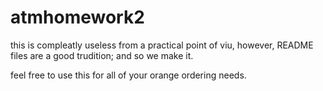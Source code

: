 # atmhomework2

this is compleatly useless from a practical point of viu, 
however, README files are a good trudition;
and so we make it.

feel free to use this for all of your orange ordering needs.
